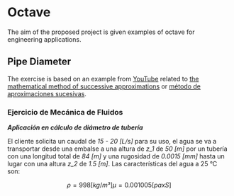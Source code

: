 # Octave

The aim of the proposed project is given examples of octave for engineering applications.

## Pipe Diameter

The exercise is based on an example from [YouTube](https://youtu.be/cPDH_eQTnS0) related to [the mathematical method of successive approximations](https://www.wikiwand.com/en/Picard%E2%80%93Lindel%C3%B6f_theorem) or [método de aproximaciones sucesivas](https://www.wikiwand.com/es/M%C3%A9todo_de_aproximaciones_sucesivas_de_Picard). 

### **Ejercicio de Mecánica de Fluidos**

***Aplicación en cálculo de diámetro de tubería***

El cliente solicita un caudal de *15 - 20 [L/s]* para su uso, el agua se va a transportar desde una embalse a una altura de *z_1* de  *50 [m]* por un tubería con una longitud total de *84 [m]* y una rugosidad de *0.0015 [mm]* hasta un lugar con una altura *z_2* de *1.5 [m]*. Las características del agua a 25 °C son: 

```math
ρ = 998 [kg/m³]

μ = 0.001005 [pa x S]
```


